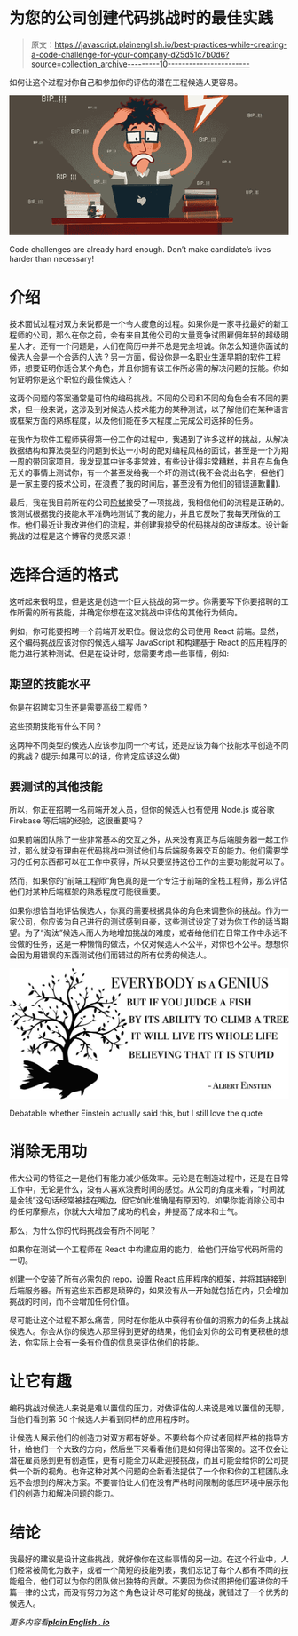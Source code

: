 # 为您的公司创建代码挑战时的最佳实践

> 原文：<https://javascript.plainenglish.io/best-practices-while-creating-a-code-challenge-for-your-company-d25d51c7b0d6?source=collection_archive---------10----------------------->

如何让这个过程对你自己和参加你的评估的潜在工程候选人更容易。

![](img/aa6b0eac577959d2d7da27f3ab21018f.png)

Code challenges are already hard enough. Don’t make candidate’s lives harder than necessary!

# 介绍

技术面试过程对双方来说都是一个令人疲惫的过程。如果你是一家寻找最好的新工程师的公司，那么在你之前，会有来自其他公司的大量竞争试图雇佣年轻的超级明星人才。还有一个问题是，人们在简历中并不总是完全坦诚。你怎么知道你面试的候选人会是一个合适的人选？另一方面，假设你是一名职业生涯早期的软件工程师，想要证明你适合某个角色，并且你拥有该工作所必需的解决问题的技能。你如何证明你是这个职位的最佳候选人？

这两个问题的答案通常是可怕的编码挑战。不同的公司和不同的角色会有不同的要求，但一般来说，这涉及到对候选人技术能力的某种测试，以了解他们在某种语言或框架方面的熟练程度，以及他们能在多大程度上完成公司选择的任务。

在我作为软件工程师获得第一份工作的过程中，我遇到了许多这样的挑战，从解决数据结构和算法类型的问题到长达一小时的配对编程风格的面试，甚至是一个为期一周的带回家项目。我发现其中许多非常难，有些设计得非常糟糕，并且在与角色无关的事情上测试你，有一个甚至发给我一个坏的测试(我不会说出名字，但他们是一家主要的技术公司，在浪费了我的时间后，甚至没有为他们的错误道歉👎🏻).

最后，我在我目前所在的公司[阶梯](https://ladder.to/)接受了一项挑战，我相信他们的流程是正确的。该测试根据我的技能水平准确地测试了我的能力，并且它反映了我每天所做的工作。他们最近让我改进他们的流程，并创建我接受的代码挑战的改进版本。设计新挑战的过程是这个博客的灵感来源！

# 选择合适的格式

这听起来很明显，但是这是创造一个巨大挑战的第一步。你需要写下你要招聘的工作所需的所有技能，并确定你想在这次挑战中评估的其他行为倾向。

例如，你可能要招聘一个前端开发职位。假设您的公司使用 React 前端。显然，这个编码挑战应该对你的候选人编写 JavaScript 和构建基于 React 的应用程序的能力进行某种测试。但是在设计时，您需要考虑一些事情，例如:

## 期望的技能水平

你是在招聘实习生还是需要高级工程师？

这些预期技能有什么不同？

这两种不同类型的候选人应该参加同一个考试，还是应该为每个技能水平创造不同的挑战？(提示:如果可以的话，你肯定应该这么做)

## 要测试的其他技能

所以，你正在招聘一名前端开发人员，但你的候选人也有使用 Node.js 或谷歌 Firebase 等后端的经验，这很重要吗？

如果前端团队除了一些非常基本的交互之外，从来没有真正与后端服务器一起工作过，那么就没有理由在代码挑战中测试他们与后端服务器交互的能力。他们需要学习的任何东西都可以在工作中获得，所以只要坚持这份工作的主要功能就可以了。

然而，如果你的“前端工程师”角色真的是一个专注于前端的全栈工程师，那么评估他们对某种后端框架的熟悉程度可能很重要。

如果你想恰当地评估候选人，你真的需要根据具体的角色来调整你的挑战。作为一家公司，你应该为自己进行的测试感到自豪，这些测试设定了对为你工作的适当期望。为了“淘汰”候选人而人为地增加挑战的难度，或者给他们在日常工作中永远不会做的任务，这是一种懒惰的做法，不仅对候选人不公平，对你也不公平。想想你会因为用错误的东西测试他们而错过的所有优秀的候选人。

![](img/60eafbe602e58775caa5b26402e93e07.png)

Debatable whether Einstein actually said this, but I still love the quote

# 消除无用功

伟大公司的特征之一是他们有能力减少低效率。无论是在制造过程中，还是在日常工作中，无论是什么，没有人喜欢浪费时间的感觉。从公司的角度来看，“时间就是金钱”这句话经常被挂在嘴边，但它如此准确是有原因的。如果你能消除公司中的任何摩擦点，你就大大增加了成功的机会，并提高了成本和士气。

那么，为什么你的代码挑战会有所不同呢？

如果你在测试一个工程师在 React 中构建应用的能力，给他们开始写代码所需的一切。

创建一个安装了所有必需包的 repo，设置 React 应用程序的框架，并将其链接到后端服务器。所有这些东西都是琐碎的，如果没有从一开始就包括在内，只会增加挑战的时间，而不会增加任何价值。

尽可能让这个过程不那么痛苦，同时在你能从中获得有价值的洞察力的任务上挑战候选人。你会从你的候选人那里得到更好的结果，他们会对你的公司有更积极的想法，你实际上会有一条有价值的信息来评估他们的技能。

# 让它有趣

编码挑战对候选人来说是难以置信的压力，对做评估的人来说是难以置信的无聊，当他们看到第 50 个候选人并看到同样的应用程序时。

让候选人展示他们的创造力对双方都有好处。不要给每个应试者同样严格的指导方针，给他们一个大致的方向，然后坐下来看看他们是如何得出答案的。这不仅会让潜在雇员感到更有创造性，更有可能全力以赴迎接挑战，而且可能会给你的公司提供一个新的视角。也许这种对某个问题的全新看法提供了一个你和你的工程团队永远不会想到的解决方案。不要害怕让人们在没有严格时间限制的低压环境中展示他们的创造力和解决问题的能力。

# 结论

我最好的建议是设计这些挑战，就好像你在这些事情的另一边。在这个行业中，人们经常被简化为数字，或者一个简短的技能列表，我们忘记了每个人都有不同的技能组合，他们可以为你的团队做出独特的贡献。不要因为你试图把他们塞进你的千篇一律的公式，而没有努力为这个角色设计尽可能好的挑战，就错过了一个优秀的候选人。

*更多内容看*[***plain English . io***](http://plainenglish.io)